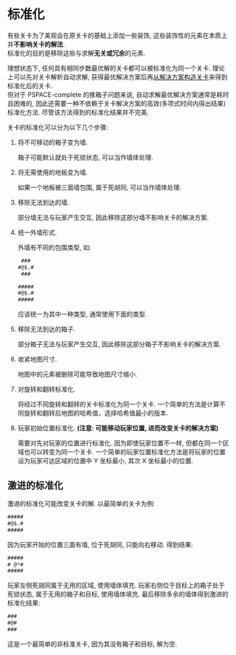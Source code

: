 # 标准化

有些关卡为了美观会在原关卡的基础上添加一些装饰, 这些装饰性的元素在本质上并**不影响关卡的解法**.  
标准化的目的是移除这些与求解**无关或冗余**的元素.

理想状态下, 任何具有相同步数最优解的关卡都可以被标准化为同一个关卡. 理论上可以先对关卡解析自动求解, 获得最优解决方案后再[从解决方案构造关卡](parse_level.md#从解决方案构造关卡)来得到标准化后的关卡.  
但对于 PSPACE-complete 的推箱子问题来说, 自动求解最优解决方案通常是耗时且困难的, 因此还需要一种不依赖于关卡解决方案的高效(多项式时间内得出结果)标准化方法. 尽管该方法得到的标准化结果并不完美.

关卡的标准化可以分为以下几个步骤:

1. 将不可移动的箱子变为墙.

    箱子可能默认就处于死锁状态, 可以当作墙体处理.

2. 将无需使用的地板变为墙.

    如果一个地板被三面墙包围, 属于死胡同, 可以当作墙体处理.

3. 移除无法到达的墙.

    部分墙无法与玩家产生交互, 因此移除这部分墙不影响关卡的解决方案.

4. 统一外墙形式.

    外墙有不同的包围类型, 如:

    ```txt
     ###
    #@$.#
     ###

    #####
    #@$.#
    #####
    ```

    应该统一为其中一种类型, 通常使用下面的类型.

5. 移除无法到达的箱子.

    部分箱子无法与玩家产生交互, 因此移除这部分箱子不影响关卡的解决方案.

6. 收紧地图尺寸.

    地图中的元素被删除可能导致地图尺寸缩小.

7. 对旋转和翻转标准化.

    将经过不同旋转和翻转的关卡标准化为同一个关卡.
    一个简单的方法是计算不同旋转和翻转后地图的哈希值，选择哈希值最小的版本.

8. 玩家初始位置标准化. **(注意: 可能移动玩家位置, 进而改变关卡的解决方案)**

    需要对先对玩家的位置进行标准化. 因为即使玩家位置不一样, 但都在同一个区域也可以转变为同一个关卡.
    一个简单的玩家位置标准化方法是将玩家的位置设为玩家可达区域的位置中 Y 坐标最小, 其次 X 坐标最小的位置.

## 激进的标准化

激进的标准化可能改变关卡的解. 以最简单的关卡为例:

```txt
#####
#@$.#
#####
```

因为玩家开始的位置三面有墙, 位于死胡同, 只能向右移动. 得到结果:

```txt
#####
# @*#
#####
```

玩家左侧死胡同属于无用的区域, 使用墙体填充. 玩家右侧位于目标上的箱子处于死锁状态, 属于无用的箱子和目标, 使用墙体填充. 最后移除多余的墙体得到激进的标准化结果:

```txt
###
#@#
###
```

这是一个最简单的非标准关卡, 因为其没有箱子和目标, 解为空.
